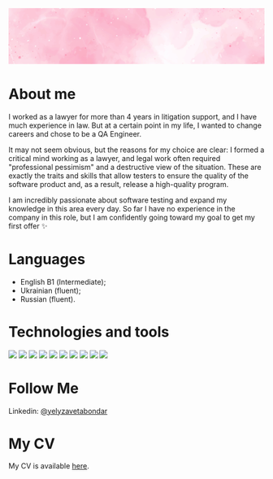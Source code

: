 ![Header](https://github.com/elizaveta-bondar/elizaveta-bondar/blob/main/img/pink_background.jpg)

# About me

I worked as a lawyer for more than 4 years in litigation support, and I have much experience in law. But at a certain point in my life, I wanted to change careers and chose to be a QA Engineer.

It may not seem obvious, but the reasons for my choice are clear: I formed a critical mind working as a lawyer, and legal work often required "professional pessimism" and a destructive view of the situation. These are exactly the traits and skills that allow testers to ensure the quality of the software product and, as a result, release a high-quality program.

I am incredibly passionate about software testing and expand my knowledge in this area every day. So far I have no experience in the company in this role, but I am confidently going toward my goal to get my first offer ✨

# Languages

- English В1 (Intermediate);
- Ukrainian (fluent);
- Russian (fluent).

# Technologies and tools

![](https://img.shields.io/badge/-HTML/CSS-FEDBE5?style=for-the-badge&logo=HTML5&logoColor=111)
![](https://img.shields.io/badge/-JavaScript-FEDBE5?style=for-the-badge&logo=JavaScript&logoColor=111)
![](https://img.shields.io/badge/-SQL-FEDBE5?style=for-the-badge&logo=mysql&logoColor=111)
![](https://img.shields.io/badge/-GitHub-FEDBE5?style=for-the-badge&logo=github&logoColor=111)
![](https://img.shields.io/badge/-Postman-FEDBE5?style=for-the-badge&logo=postman&logoColor=111)
![](https://img.shields.io/badge/-SoapUI-FEDBE5?style=for-the-badge)
![](https://img.shields.io/badge/-Mantis-FEDBE5?style=for-the-badge)
![](https://img.shields.io/badge/-Jira-FEDBE5?style=for-the-badge&logo=jira&logoColor=111)
![](https://img.shields.io/badge/-TestRail-FEDBE5?style=for-the-badge&logo=TestRail&logoColor=111)
![](https://img.shields.io/badge/-TestLink-FEDBE5?style=for-the-badge&logo=TestRail&logoColor=111)

# Follow Me

Linkedin:
[@yelyzavetabondar](https://www.linkedin.com/in/yelyzavetabondar/)

# My CV

My CV is available [here](https://elizaveta-bondar.github.io/My-CV/eng.html).
